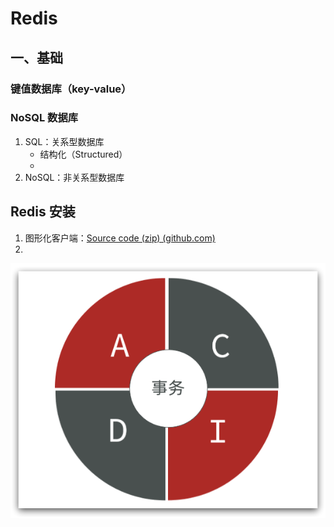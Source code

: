 # Redis



## 一、基础

### 键值数据库（key-value）

### NoSQL 数据库

1. SQL：关系型数据库
   - 结构化（Structured）
   - 
2. NoSQL：非关系型数据库

## Redis 安装

1. 图形化客户端：[Source code (zip) (github.com)](https://github.com/lework/RedisDesktopManager-Windows/archive/refs/tags/2022.5.zip)
2. 

![image-20230612200359324](.\image\image-20230612200359324.png)
